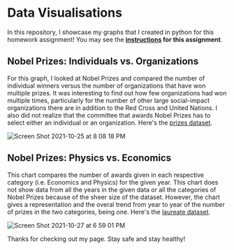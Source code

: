 # Data Visualisations
In this repository, I showcase my graphs that I created in python for this homework assignment!
You may see the <strong>[instructions](https://github.com/mikeizbicki/cmc-csci040/tree/2021fall/hw_02) for this assignment</strong>.

## Nobel Prizes: Individuals vs. Organizations
For this graph, I looked at Nobel Prizes and compared the number of individual winners versus the number of organizations that have won multiple prizes. It was interesting to find out how few organizations had won multiple times, particularly for the number of other large social-impact organizations there are in addition to the Red Cross and United Nations. I also did not realize that the committee that awards Nobel Prizes has to select either an individual or an organization. 
Here's the [prizes dataset](http://api.nobelprize.org/v1/prize.json).

![Screen Shot 2021-10-25 at 8 08 18 PM](https://user-images.githubusercontent.com/67754864/138802376-1ab6dc14-2de8-4dd5-a876-6a63caeb31d1.png)


## Nobel Prizes: Physics vs. Economics
This chart compares the number of awards given in each respective category (i.e. Economics and Physics) for the given year. This chart does not show data from all the years in the given data or all the categories of Nobel Prizes because of the sheer size of the dataset. However, the chart gives a representation and the overal trend from year to year of the number of prizes in the two categories, being one. 
Here's the [laureate dataset](http://api.nobelprize.org/v1/laureate.json).

![Screen Shot 2021-10-27 at 6 59 01 PM](https://user-images.githubusercontent.com/67754864/139173397-5bfe12c3-3726-4dc8-8f11-8a252788d2ca.png)

Thanks for checking out my page. Stay safe and stay healthy!
